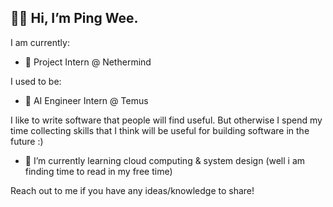 ## 👋🏻 Hi, I’m Ping Wee.

I am currently:

- 🔭 Project Intern @ Nethermind

I used to be:

- 🤖 AI Engineer Intern @ Temus

I like to write software that people will find useful. But otherwise I spend my time collecting skills that I think will be useful for building software in the future :)
- 🌱 I’m currently learning cloud computing & system design (well i am finding time to read in my free time)

Reach out to me if you have any ideas/knowledge to share!

<!--
**lpwee/lpwee** is a ✨ _special_ ✨ repository because its `README.md` (this file) appears on your GitHub profile.

Here are some ideas to get you started:

- 🔭 I’m currently working on ...

- 👯 I’m looking to collaborate on ...
- 🤔 I’m looking for help with ...
- 💬 Ask me about ...
- 📫 How to reach me: ...
- 😄 Pronouns: ...
- ⚡ Fun fact: ...
-->
